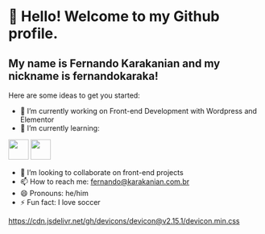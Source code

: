 # 👋 Hello! Welcome to my Github profile.
## My name is Fernando Karakanian and my nickname is fernandokaraka!

Here are some ideas to get you started:

- 🔭 I’m currently working on Front-end Development with Wordpress and Elementor
- 🌱 I’m currently learning:
<img loading="lazy" src="[https://cdn.jsdelivr.net/gh/devicons/devicon/devicon@v2.15.1/devicon.min.css](https://cdn.jsdelivr.net/gh/devicons/devicon/icons/react/react-original.svg)" width="40" height="40"/> 
<img loading="lazy" src="https://cdn.jsdelivr.net/gh/devicons/devicon/icons/javascript/javascript-original.svg" width="40" height="40"/>
          
- 👯 I’m looking to collaborate on front-end projects
- 📫 How to reach me: fernando@karakanian.com.br
- 😄 Pronouns: he/him
- ⚡ Fun fact: I love soccer

https://cdn.jsdelivr.net/gh/devicons/devicon@v2.15.1/devicon.min.css
